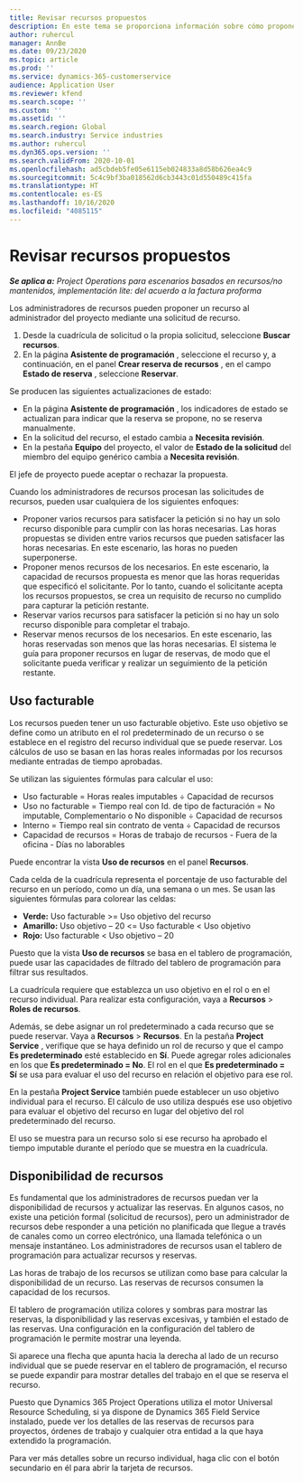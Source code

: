 ```yaml
---
title: Revisar recursos propuestos
description: En este tema se proporciona información sobre cómo proponer recursos de proyecto.
author: ruhercul
manager: AnnBe
ms.date: 09/23/2020
ms.topic: article
ms.prod: ''
ms.service: dynamics-365-customerservice
audience: Application User
ms.reviewer: kfend
ms.search.scope: ''
ms.custom: ''
ms.assetid: ''
ms.search.region: Global
ms.search.industry: Service industries
ms.author: ruhercul
ms.dyn365.ops.version: ''
ms.search.validFrom: 2020-10-01
ms.openlocfilehash: ad5cbdeb5fe05e6115eb024833a8d58b626ea4c9
ms.sourcegitcommit: 5c4c9bf3ba018562d6cb3443c01d550489c415fa
ms.translationtype: HT
ms.contentlocale: es-ES
ms.lasthandoff: 10/16/2020
ms.locfileid: "4085115"
---
```

# <a name="review-proposed-resources"></a>Revisar recursos propuestos

_**Se aplica a:** Project Operations para escenarios basados en recursos/no mantenidos, implementación lite: del acuerdo a la factura proforma_

Los administradores de recursos pueden proponer un recurso al administrador del proyecto mediante una solicitud de recurso.

1. Desde la cuadrícula de solicitud o la propia solicitud, seleccione **Buscar recursos**.
2. En la página **Asistente de programación** , seleccione el recurso y, a continuación, en el panel **Crear reserva de recursos** , en el campo **Estado de reserva** , seleccione **Reservar**.

Se producen las siguientes actualizaciones de estado:

- En la página **Asistente de programación** , los indicadores de estado se actualizan para indicar que la reserva se propone, no se reserva manualmente.
- En la solicitud del recurso, el estado cambia a **Necesita revisión**.
- En la pestaña **Equipo** del proyecto, el valor de **Estado de la solicitud** del miembro del equipo genérico cambia a **Necesita revisión**.

El jefe de proyecto puede aceptar o rechazar la propuesta.

Cuando los administradores de recursos procesan las solicitudes de recursos, pueden usar cualquiera de los siguientes enfoques:

- Proponer varios recursos para satisfacer la petición si no hay un solo recurso disponible para cumplir con las horas necesarias. Las horas propuestas se dividen entre varios recursos que pueden satisfacer las horas necesarias. En este escenario, las horas no pueden superponerse.
- Proponer menos recursos de los necesarios. En este escenario, la capacidad de recursos propuesta es menor que las horas requeridas que especificó el solicitante. Por lo tanto, cuando el solicitante acepta los recursos propuestos, se crea un requisito de recurso no cumplido para capturar la petición restante.
- Reservar varios recursos para satisfacer la petición si no hay un solo recurso disponible para completar el trabajo.
- Reservar menos recursos de los necesarios. En este escenario, las horas reservadas son menos que las horas necesarias. El sistema le guía para proponer recursos en lugar de reservas, de modo que el solicitante pueda verificar y realizar un seguimiento de la petición restante.

## <a name="billable-utilization"></a>Uso facturable

Los recursos pueden tener un uso facturable objetivo. Este uso objetivo se define como un atributo en el rol predeterminado de un recurso o se establece en el registro del recurso individual que se puede reservar. Los cálculos de uso se basan en las horas reales informadas por los recursos mediante entradas de tiempo aprobadas.

Se utilizan las siguientes fórmulas para calcular el uso:

- Uso facturable = Horas reales imputables ÷ Capacidad de recursos
- Uso no facturable = Tiempo real con Id. de tipo de facturación = No imputable, Complementario o No disponible ÷ Capacidad de recursos
- Interno = Tiempo real sin contrato de venta ÷ Capacidad de recursos
- Capacidad de recursos = Horas de trabajo de recursos - Fuera de la oficina - Días no laborables

Puede encontrar la vista **Uso de recursos** en el panel **Recursos**.

Cada celda de la cuadrícula representa el porcentaje de uso facturable del recurso en un período, como un día, una semana o un mes. Se usan las siguientes fórmulas para colorear las celdas:

- **Verde:** Uso facturable \>= Uso objetivo del recurso
- **Amarillo:** Uso objetivo – 20 \<= Uso facturable \< Uso objetivo
- **Rojo:** Uso facturable \< Uso objetivo – 20

Puesto que la vista **Uso de recursos** se basa en el tablero de programación, puede usar las capacidades de filtrado del tablero de programación para filtrar sus resultados.

La cuadrícula requiere que establezca un uso objetivo en el rol o en el recurso individual. Para realizar esta configuración, vaya a **Recursos** \> **Roles de recursos**.

Además, se debe asignar un rol predeterminado a cada recurso que se puede reservar. Vaya a **Recursos** \> **Recursos**. En la pestaña **Project Service** , verifique que se haya definido un rol de recurso y que el campo **Es predeterminado** esté establecido en **Sí**. Puede agregar roles adicionales en los que **Es predeterminado = No**. El rol en el que **Es predeterminado = Sí** se usa para evaluar el uso del recurso en relación el objetivo para ese rol.

En la pestaña **Project Service** también puede establecer un uso objetivo individual para el recurso. El cálculo de uso utiliza después ese uso objetivo para evaluar el objetivo del recurso en lugar del objetivo del rol predeterminado del recurso.

El uso se muestra para un recurso solo si ese recurso ha aprobado el tiempo imputable durante el período que se muestra en la cuadrícula.

## <a name="resource-availability"></a>Disponibilidad de recursos

Es fundamental que los administradores de recursos puedan ver la disponibilidad de recursos y actualizar las reservas. En algunos casos, no existe una petición formal (solicitud de recursos), pero un administrador de recursos debe responder a una petición no planificada que llegue a través de canales como un correo electrónico, una llamada telefónica o un mensaje instantáneo. Los administradores de recursos usan el tablero de programación para actualizar recursos y reservas.

Las horas de trabajo de los recursos se utilizan como base para calcular la disponibilidad de un recurso. Las reservas de recursos consumen la capacidad de los recursos.

El tablero de programación utiliza colores y sombras para mostrar las reservas, la disponibilidad y las reservas excesivas, y también el estado de las reservas. Una configuración en la configuración del tablero de programación le permite mostrar una leyenda.

Si aparece una flecha que apunta hacia la derecha al lado de un recurso individual que se puede reservar en el tablero de programación, el recurso se puede expandir para mostrar detalles del trabajo en el que se reserva el recurso.

Puesto que Dynamics 365 Project Operations utiliza el motor Universal Resource Scheduling, si ya dispone de Dynamics 365 Field Service instalado, puede ver los detalles de las reservas de recursos para proyectos, órdenes de trabajo y cualquier otra entidad a la que haya extendido la programación.

Para ver más detalles sobre un recurso individual, haga clic con el botón secundario en él para abrir la tarjeta de recursos.

